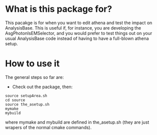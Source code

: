 What is this package for?
============================

This pacakge is for when you want to edit athena and test the impact on AnalysisBase. This is useful if,
for instance, you are developing the AsgPhotonIsEMSelector, and you would prefer to test things out on your
usual AnalysisBase code instead of having to have a full-blown athena setup.

How to use it
=============================

The general steps so far are:

 - Check out the package, then:
 
 ```
 source setupArea.sh
 cd source
 source the_asetup.sh
 mymake
 mybuild
 ```
 
 where mymake and mybuild are defined in the_asetup.sh (they are just wrapers of the normal cmake commands).
 
